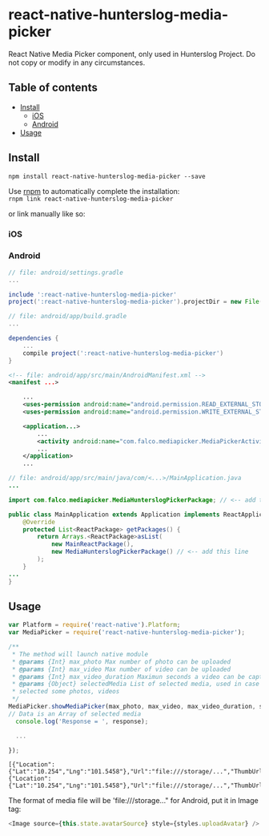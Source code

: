# react-native-hunterslog-media-picker
React Native Media Picker component, only used in Hunterslog Project. Do not copy or modify in any circumstances.

## Table of contents
- [Install](#install)
  - [iOS](#ios)
  - [Android](#android)
- [Usage](#usage)

## Install

`npm install react-native-hunterslog-media-picker --save`

Use [rnpm](https://github.com/rnpm/rnpm) to automatically complete the installation:  
`rnpm link react-native-hunterslog-media-picker`

or link manually like so:

### iOS


### Android
```gradle
// file: android/settings.gradle
...

include ':react-native-hunterslog-media-picker'
project(':react-native-hunterslog-media-picker').projectDir = new File(settingsDir, '../node_modules/react-native-hunterslog-media-picker')
```
```gradle
// file: android/app/build.gradle
...

dependencies {
    ...
    compile project(':react-native-hunterslog-media-picker')
}
```
```xml
<!-- file: android/app/src/main/AndroidManifest.xml -->
<manifest ...>

	...
    <uses-permission android:name="android.permission.READ_EXTERNAL_STORAGE" />
    <uses-permission android:name="android.permission.WRITE_EXTERNAL_STORAGE" />

    <application...>
    	...
        <activity android:name="com.falco.mediapicker.MediaPickerActivity" android:screenOrientation="portrait"/>
        ...
    </application>
    ...
```
```java
// file: android/app/src/main/java/com/<...>/MainApplication.java
...

import com.falco.mediapicker.MediaHunterslogPickerPackage; // <-- add this import

public class MainApplication extends Application implements ReactApplication {
    @Override
    protected List<ReactPackage> getPackages() {
        return Arrays.<ReactPackage>asList(
            new MainReactPackage(),
            new MediaHunterslogPickerPackage() // <-- add this line
        );
    }
...
}

```
## Usage

```javascript
var Platform = require('react-native').Platform;
var MediaPicker = require('react-native-hunterslog-media-picker');

/**
 * The method will launch native module
 * @params {Int} max_photo Max number of photo can be uploaded
 * @params {Int} max_video Max number of video can be uploaded
 * @params {Int} max_video_duration Maximun seconds a video can be captured
 * @params {Object} selectedMedia List of selected media, used in case Edit or go back from Create post after
 * selected some photos, videos
 */
MediaPicker.showMediaPicker(max_photo, max_video, max_video_duration, selectedMedia, (response) => {
// Data is an Array of selected media
  console.log('Response = ', response);

  ...

});
```
```Response Model
[{"Location":{"Lat":"10.254","Lng":"101.5458"},"Url":"file:///storage/...","ThumbUrl":"base64String"},{"Location":{"Lat":"10.254","Lng":"101.5458"},"Url":"file:///storage/...","ThumbUrl":"base64String"},...]
```

The format of media file will be 'file:///storage..." for Android, put it in Image tag:
```javascript
<Image source={this.state.avatarSource} style={styles.uploadAvatar} />
```
